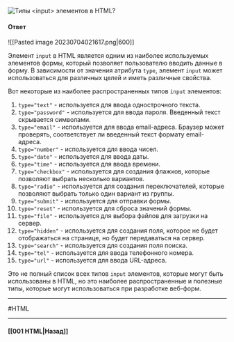 ![Типы `<input>` элементов в HTML?](https://youtu.be/CjdCxxqObaM?t=87)

#### Ответ

![[Pasted image 20230704021617.png|600]]

Элемент `input` в HTML является одним из наиболее используемых элементов формы, который позволяет пользователю вводить данные в форму. В зависимости от значения атрибута `type`, элемент `input` может использоваться для различных целей и иметь различные свойства.

Вот некоторые из наиболее распространенных типов `input` элементов:

1. `type="text"` - используется для ввода однострочного текста.
2. `type="password"` - используется для ввода пароля. Введенный текст скрывается символами.
3. `type="email"` - используется для ввода email-адреса. Браузер может проверять, соответствует ли введенный текст формату email-адреса.
4. `type="number"` - используется для ввода чисел.
5. `type="date"` - используется для ввода даты.
6. `type="time"` - используется для ввода времени.
7. `type="checkbox"` - используется для создания флажков, которые позволяют выбрать несколько вариантов.
8. `type="radio"` - используется для создания переключателей, которые позволяют выбрать только один вариант из группы.
9. `type="submit"` - используется для отправки формы.
10. `type="reset"` - используется для сброса значений формы.
11. `type="file"` - используется для выбора файлов для загрузки на сервер.
12. `type="hidden"` - используется для создания поля, которое не будет отображаться на странице, но будет передаваться на сервер.
13. `type="search"` - используется для создания поля поиска.
14. `type="tel"` - используется для ввода телефонного номера.
15. `type="url"` - используется для ввода URL-адреса.

Это не полный список всех типов `input` элементов, которые могут быть использованы в HTML, но это наиболее распространенные и полезные типы, которые могут использоваться при разработке веб-форм.


___
#HTML

___

#### [[001 HTML|Назад]]